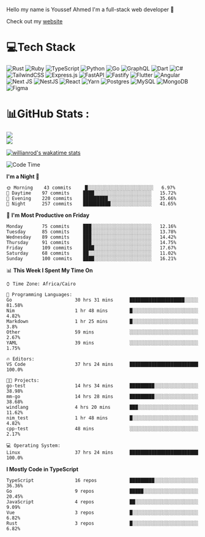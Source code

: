 Hello my name is Youssef Ahmed I'm a full-stack web developer 👋

Check out my [website](https://youssefahmed.vercel.app)
 
# 💻Tech Stack

![Rust](https://img.shields.io/badge/rust-%23000000.svg?style=for-the-badge&logo=rust&logoColor=white) ![Ruby](https://img.shields.io/badge/ruby-%23CC342D.svg?style=for-the-badge&logo=ruby&logoColor=white) ![TypeScript](https://img.shields.io/badge/typescript-%23007ACC.svg?style=for-the-badge&logo=typescript&logoColor=white) ![Python](https://img.shields.io/badge/python-3670A0?style=for-the-badge&logo=python&logoColor=ffdd54) ![Go](https://img.shields.io/badge/go-%2300ADD8.svg?style=for-the-badge&logo=go&logoColor=white) ![GraphQL](https://img.shields.io/badge/-GraphQL-E10098?style=for-the-badge&logo=graphql&logoColor=white) ![Dart](https://img.shields.io/badge/dart-%230175C2.svg?style=for-the-badge&logo=dart&logoColor=white) ![C#](https://img.shields.io/badge/c%23-%23239120.svg?style=for-the-badge&logo=c-sharp&logoColor=white) ![TailwindCSS](https://img.shields.io/badge/tailwindcss-%2338B2AC.svg?style=for-the-badge&logo=tailwind-css&logoColor=white) ![Express.js](https://img.shields.io/badge/express.js-%23404d59.svg?style=for-the-badge&logo=express&logoColor=%2361DAFB) ![FastAPI](https://img.shields.io/badge/FastAPI-005571?style=for-the-badge&logo=fastapi) ![Fastify](https://img.shields.io/badge/fastify-%23000000.svg?style=for-the-badge&logo=fastify&logoColor=white) ![Flutter](https://img.shields.io/badge/Flutter-%2302569B.svg?style=for-the-badge&logo=Flutter&logoColor=white) ![Angular](https://img.shields.io/badge/angular-%23DD0031.svg?style=for-the-badge&logo=angular&logoColor=white) ![Next JS](https://img.shields.io/badge/Next-black?style=for-the-badge&logo=next.js&logoColor=white) ![NestJS](https://img.shields.io/badge/nestjs-%23E0234E.svg?style=for-the-badge&logo=nestjs&logoColor=white) ![React](https://img.shields.io/badge/react-%2320232a.svg?style=for-the-badge&logo=react&logoColor=%2361DAFB) ![Yarn](https://img.shields.io/badge/yarn-%232C8EBB.svg?style=for-the-badge&logo=yarn&logoColor=white) ![Postgres](https://img.shields.io/badge/postgres-%23316192.svg?style=for-the-badge&logo=postgresql&logoColor=white) ![MySQL](https://img.shields.io/badge/mysql-%2300f.svg?style=for-the-badge&logo=mysql&logoColor=white) ![MongoDB](https://img.shields.io/badge/MongoDB-%234ea94b.svg?style=for-the-badge&logo=mongodb&logoColor=white)     ![Figma](https://img.shields.io/badge/figma-%23F24E1E.svg?style=for-the-badge&logo=figma&logoColor=white)

# 📊GitHub Stats :

![](https://github-readme-stats.vercel.app/api?username=joetifa2003&theme=tokyonight&hide_border=false&include_all_commits=false&count_private=false)<br/>
![](https://github-readme-streak-stats.herokuapp.com/?user=joetifa2003&theme=tokyonight&hide_border=false)<br/>

[![willianrod's wakatime stats](https://github-readme-stats.vercel.app/api/wakatime?username=joetifa2003&layout=compact)](https://github.com/anuraghazra/github-readme-stats)
<!--START_SECTION:waka-->
![Code Time](http://img.shields.io/badge/Code%20Time-848%20hrs%2049%20mins-blue)

**I'm a Night 🦉** 

```text
🌞 Morning    43 commits     █░░░░░░░░░░░░░░░░░░░░░░░░   6.97% 
🌆 Daytime    97 commits     ████░░░░░░░░░░░░░░░░░░░░░   15.72% 
🌃 Evening    220 commits    █████████░░░░░░░░░░░░░░░░   35.66% 
🌙 Night      257 commits    ██████████░░░░░░░░░░░░░░░   41.65%

```
📅 **I'm Most Productive on Friday** 

```text
Monday       75 commits     ███░░░░░░░░░░░░░░░░░░░░░░   12.16% 
Tuesday      85 commits     ███░░░░░░░░░░░░░░░░░░░░░░   13.78% 
Wednesday    89 commits     ███░░░░░░░░░░░░░░░░░░░░░░   14.42% 
Thursday     91 commits     ███░░░░░░░░░░░░░░░░░░░░░░   14.75% 
Friday       109 commits    ████░░░░░░░░░░░░░░░░░░░░░   17.67% 
Saturday     68 commits     ██░░░░░░░░░░░░░░░░░░░░░░░   11.02% 
Sunday       100 commits    ████░░░░░░░░░░░░░░░░░░░░░   16.21%

```


📊 **This Week I Spent My Time On** 

```text
⌚︎ Time Zone: Africa/Cairo

💬 Programming Languages: 
Go                       30 hrs 31 mins      ████████████████████░░░░░   81.58% 
Nim                      1 hr 48 mins        █░░░░░░░░░░░░░░░░░░░░░░░░   4.82% 
Markdown                 1 hr 25 mins        █░░░░░░░░░░░░░░░░░░░░░░░░   3.8% 
Other                    59 mins             ░░░░░░░░░░░░░░░░░░░░░░░░░   2.67% 
YAML                     39 mins             ░░░░░░░░░░░░░░░░░░░░░░░░░   1.75%

🔥 Editors: 
VS Code                  37 hrs 24 mins      █████████████████████████   100.0%

🐱‍💻 Projects: 
go-test                  14 hrs 34 mins      █████████░░░░░░░░░░░░░░░░   38.98% 
mm-go                    14 hrs 28 mins      █████████░░░░░░░░░░░░░░░░   38.68% 
windlang                 4 hrs 20 mins       ███░░░░░░░░░░░░░░░░░░░░░░   11.62% 
nim_test                 1 hr 48 mins        █░░░░░░░░░░░░░░░░░░░░░░░░   4.82% 
cpp-test                 48 mins             ░░░░░░░░░░░░░░░░░░░░░░░░░   2.17%

💻 Operating System: 
Linux                    37 hrs 24 mins      █████████████████████████   100.0%

```

**I Mostly Code in TypeScript** 

```text
TypeScript               16 repos            █████████░░░░░░░░░░░░░░░░   36.36% 
Go                       9 repos             █████░░░░░░░░░░░░░░░░░░░░   20.45% 
JavaScript               4 repos             ██░░░░░░░░░░░░░░░░░░░░░░░   9.09% 
Vue                      3 repos             █░░░░░░░░░░░░░░░░░░░░░░░░   6.82% 
Rust                     3 repos             █░░░░░░░░░░░░░░░░░░░░░░░░   6.82%

```



<!--END_SECTION:waka-->
